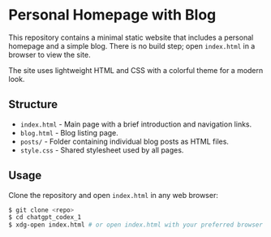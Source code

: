 # Personal Homepage with Blog

This repository contains a minimal static website that includes a personal homepage and a simple blog. There is no build step; open `index.html` in a browser to view the site.

The site uses lightweight HTML and CSS with a colorful theme for a modern look.

## Structure

- `index.html` - Main page with a brief introduction and navigation links.
- `blog.html` - Blog listing page.
- `posts/` - Folder containing individual blog posts as HTML files.
- `style.css` - Shared stylesheet used by all pages.

## Usage

Clone the repository and open `index.html` in any web browser:

```bash
$ git clone <repo>
$ cd chatgpt_codex_1
$ xdg-open index.html # or open index.html with your preferred browser
```
